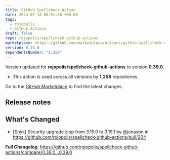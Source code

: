```yaml
---
title: GitHub Spellcheck Action
date: 2024-07-18 00:51:30 +00:00
tags:
  - rojopolis
  - GitHub Actions
draft: false
repo: rojopolis/spellcheck-github-actions
marketplace: https://github.com/marketplace/actions/github-spellcheck-action
version: 0.39.0
dependentsNumber: "1,258"
---
```



Version updated for **rojopolis/spellcheck-github-actions** to version **0.39.0**.
- This action is used across all versions by **1,258** repositories.

Go to the [GitHub Marketplace](https://github.com/marketplace/actions/github-spellcheck-action) to find the latest changes.

## Release notes

## What's Changed
* [Snyk] Security upgrade zipp from 3.15.0 to 3.19.1 by @jonasbn in https://github.com/rojopolis/spellcheck-github-actions/pull/204


**Full Changelog**: https://github.com/rojopolis/spellcheck-github-actions/compare/0.38.0...0.39.0
